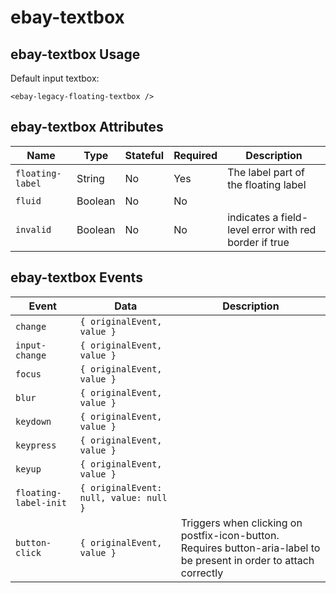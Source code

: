 # ebay-textbox

## ebay-textbox Usage

Default input textbox:

```marko
<ebay-legacy-floating-textbox />
```

## ebay-textbox Attributes

Name | Type | Stateful | Required | Description
--- | --- | --- | --- | ---
`floating-label` | String | No | Yes | The label part of the floating label
`fluid` | Boolean | No | No |
`invalid` | Boolean | No | No | indicates a field-level error with red border if true

## ebay-textbox Events

Event | Data | Description
--- | --- | ---
`change` | `{ originalEvent, value }` |
`input-change` | `{ originalEvent, value }` |
`focus` | `{ originalEvent, value }` |
`blur` | `{ originalEvent, value }` |
`keydown` | `{ originalEvent, value }` |
`keypress` | `{ originalEvent, value }` |
`keyup` | `{ originalEvent, value }` |
`floating-label-init` | `{ originalEvent: null, value: null }` |
`button-click` | `{ originalEvent, value }` | Triggers when clicking on postfix-icon-button. Requires button-aria-label to be present in order to attach correctly
